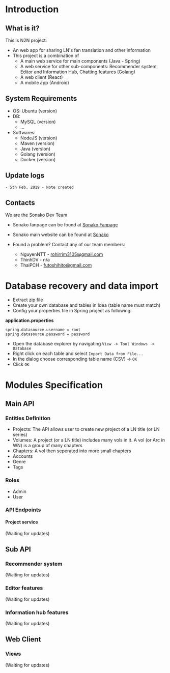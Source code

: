 # Introduction
## What is it?
This is N2N project:
- An web app for sharing LN's fan translation and other information
- This project is a combination of
  * A main web service for main components (Java - Spring)
  * A web service for other sub-components: Recommender system, Editor and Information Hub, Chatting features (Golang)
  * A web client (React)
  * A mobile app (Android)

## System Requirements
- OS: Ubuntu (version)
- DB: 
  - MySQL (version)
  - ...
- Softwares:
  - NodeJS (version)
  - Maven (version)
  - Java (version)
  - Golang (version)
  - Docker (version)

## Update logs
```
- 5th Feb. 2019 - Note created
```

## Contacts
We are the Sonako Dev Team
* Sonako fanpage can be found at [Sonako Fanpage](https://www.facebook.com/SonakoWiki/)
* Sonako main website can be found at [Sonako](https://sonako.fandom.com/wiki/Sonako_Light_Novel)

* Found a problem? Contact any of our team members:
  * NguyenNTT - rohirrim3105@gmail.com
  * ThinhDV - n/a
  * ThaiPCH - futoshihito@gmail.com

# Database recovery and data import

- Extract zip file
- Create your own database and tables in Idea (table name must match)
- Config your properties file in Spring project as following:

**application.properties**
```
spring.datasource.username = root
spring.datasource.password = password
```


- Open the database explorer by navigating `View -> Tool Windows -> Database`
- Right click on each table and select `Import Data from File...`
- In the dialog choose corresponding table name (CSV) -> `OK`
- Click `OK`
# Modules Specification
## Main API
### Entities Definition
* Projects: The API allows user to create new project of a LN title (or LN series)
* Volumes: A project (or a LN title) includes many vols in it. A vol (or Arc in WN) is a group of many chapters
* Chapters: A vol then seperated into more small chapters
* Accounts
* Genre
* Tags

### Roles
* Admin
* User

### API Endpoints
#### Project service
(Waiting for updates)

## Sub API
### Recommender system
(Waiting for updates)

### Editor features
(Waiting for updates)

### Information hub features
(Waiting for updates)

## Web Client
### Views
(Waiting for updates)
